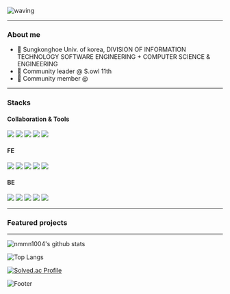 ![waving](https://capsule-render.vercel.app/api?type=waving&height=200&text=nmmn&fontAlign=70&fontAlignY=40&color=gradient)

-------------
### About me

- 📖 Sungkonghoe Univ. of korea, DIVISION OF INFORMATION TECHNOLOGY SOFTWARE ENGINEERING + COMPUTER SCIENCE & ENGINEERING
- 👥 Community leader @ S.owl 11th
- 👥 Community member @

-------------
### Stacks
#### Collaboration & Tools
<img src="https://img.shields.io/badge/git-F05032?style=for-the-badge&logo=git&logoColor=white"> <img src="https://img.shields.io/badge/github-181717?style=for-the-badge&logo=github&logoColor=white"> <img src="https://img.shields.io/badge/discord-5865F2?style=for-the-badge&logo=discord&logoColor=white"> <img src="https://img.shields.io/badge/figma-F24E1E?style=for-the-badge&logo=figma&logoColor=white"> <img src="https://img.shields.io/badge/amazonaws-232F3E?style=for-the-badge&logo=amazonaws&logoColor=white">
#### FE
<img src="https://img.shields.io/badge/html5-E34F26?style=for-the-badge&logo=html5&logoColor=white"> <img src="https://img.shields.io/badge/css-1572B6?style=for-the-badge&logo=css&logoColor=white"> <img src="https://img.shields.io/badge/javascript-F7DF1E?style=for-the-badge&logo=javascript&logoColor=black"> <img src="https://img.shields.io/badge/typescript-3178C6?style=for-the-badge&logo=typescript&logoColor=black"> <img src="https://img.shields.io/badge/react-61DAFB?style=for-the-badge&logo=react&logoColor=black">
#### BE
<img src="https://img.shields.io/badge/java-007396?style=for-the-badge&logo=java&logoColor=white"> <img src="https://img.shields.io/badge/node.js-339933?style=for-the-badge&logo=Node.js&logoColor=white"> <img src="https://img.shields.io/badge/springboot-6DB33F?style=for-the-badge&logo=springboot&logoColor=white"> <img src="https://img.shields.io/badge/node.js-339933?style=for-the-badge&logo=Node.js&logoColor=white"> <img src="https://img.shields.io/badge/express-000000?style=for-the-badge&logo=express&logoColor=white">

-------------
### Featured projects

-------------
![nmmn1004's github stats](https://github-readme-stats.vercel.app/api?username=nmmn1004&show_icons=true&theme=tokyonight)

![Top Langs](https://github-readme-stats.vercel.app/api/top-langs/?username=nmmn1004&show_icons=true&theme=tokyonight)

[![Solved.ac Profile](http://mazassumnida.wtf/api/v2/generate_badge?boj=nmmn100)](https://solved.ac/nmmn100/)

![Footer](https://capsule-render.vercel.app/api?type=waving&color=gradient&height=200&section=footer)

